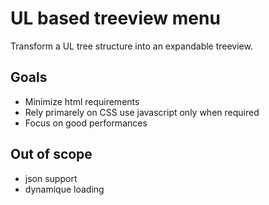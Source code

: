 UL based treeview menu
====================== 

Transform a UL tree structure into an expandable treeview.

Goals
-------

* Minimize html requirements
* Rely primarely on CSS use javascript only when required
* Focus on good performances

Out of scope
------------

* json support
* dynamique loading



